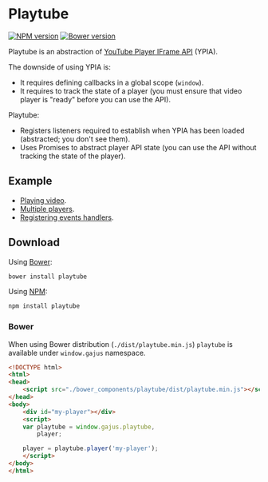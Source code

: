 # Playtube

[![NPM version](http://img.shields.io/npm/v/playtube.svg?style=flat)](https://www.npmjs.org/package/playtube.svg)
[![Bower version](https://badge.fury.io/bo/playtube.svg.svg?v1)](http://badge.fury.io/bo/playtube.svg)

Playtube is an abstraction of [YouTube Player IFrame API](https://developers.google.com/youtube/iframe_api_reference) (YPIA).

The downside of using YPIA is:

* It requires defining callbacks in a global scope (`window`).
* It requires to track the state of a player (you must ensure that video player is "ready" before you can use the API).

Playtube:

* Registers listeners required to establish when YPIA has been loaded (abstracted; you don't see them).
* Uses Promises to abstract player API state (you can use the API without tracking the state of the player).

## Example

* [Playing video](./examples/playing-video).
* [Multiple players](./examples/multiple-players).
* [Registering events handlers](./examples/registering-event-handlers).

## Download

Using [Bower](http://bower.io/):

```sh
bower install playtube
```

Using [NPM](https://www.npmjs.org/):

```sh
npm install playtube
```

### Bower

When using Bower distribution (`./dist/playtube.min.js`) `playtube` is available under `window.gajus` namespace.

```html
<!DOCTYPE html>
<html>
<head>
    <script src="./bower_components/playtube/dist/playtube.min.js"></script>
</head>
<body>
    <div id="my-player"></div>
    <script>
    var playtube = window.gajus.playtube,
        player;

    player = playtube.player('my-player');
    </script>
</body>
</html>
```
